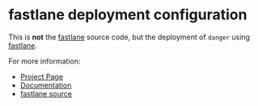 fastlane deployment configuration
================

This is **not** the [fastlane](https://github.com/KrauseFx/fastlane) source code, but the deployment of `danger` using [fastlane](https://github.com/KrauseFx/fastlane).

For more information:

- [Project Page](https://github.com/KrauseFx/fastlane)
- [Documentation](https://github.com/KrauseFx/fastlane/tree/master/docs)
- [fastlane source](https://github.com/KrauseFx/fastlane/tree/master/lib)
